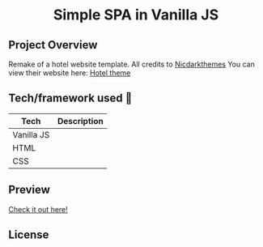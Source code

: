 <h1 align="center">Simple SPA in Vanilla JS</h1>


## Project Overview
Remake of a hotel website template. All credits to <a href="http://www.nicdarkthemes.com/">Nicdarkthemes</a> You can view their website here: <a href="http://www.nicdarkthemes.com/themes/hotel/wp/demo/hotel/#">Hotel theme</a>

## Tech/framework used 🔧

| Tech                                                    | Description                              |
| ------------------------------------------------------- | ---------------------------------------- |
| Vanilla JS                         |    |
| HTML                        |     |
| CSS                           |    |
## Preview
<a href="https://drozd1krystian.github.io/strony/hotel/dist/index.html" target="_blank">Check it out here!</a>
## License
